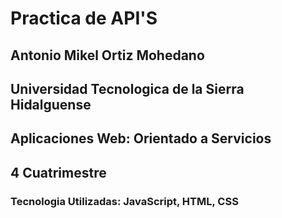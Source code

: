 # Practica de API'S
## Antonio Mikel Ortiz Mohedano 
## Universidad Tecnologica de la Sierra Hidalguense
## Aplicaciones Web: Orientado a Servicios 
## 4 Cuatrimestre 
### Tecnologia Utilizadas: JavaScript, HTML, CSS